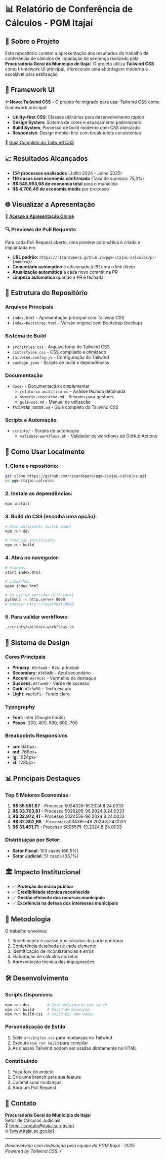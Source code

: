 # 📊 Relatório de Conferência de Cálculos - PGM Itajaí

## 🎯 Sobre o Projeto

Este repositório contém a apresentação dos resultados do trabalho de conferência de cálculos de liquidação de sentença realizado pela **Procuradoria Geral do Município de Itajaí**. O projeto utiliza **Tailwind CSS** como framework UI principal, oferecendo uma abordagem moderna e escalável para estilização.

## 🎨 Framework UI

**✨ Novo: Tailwind CSS** - O projeto foi migrado para usar Tailwind CSS como framework principal:
- **Utility-first CSS**: Classes utilitárias para desenvolvimento rápido
- **Design System**: Sistema de cores e espaçamento padronizado
- **Build System**: Processo de build moderno com CSS otimizado
- **Responsivo**: Design mobile-first com breakpoints consistentes

📖 [Guia Completo do Tailwind CSS](./TAILWIND_GUIDE.md)

## 📈 Resultados Alcançados

- **154 processos analisados** (Julho 2024 - Julho 2025)
- **116 casos com economia confirmada** (Taxa de sucesso: 75,3%)
- **R$ 545.953,68 de economia total** para o município
- **R$ 4.706,49 de economia média** por processo

## 🌐 Visualizar a Apresentação

🔗 **[Acesse a Apresentação Online](https://ricardopera.github.io/pgm-itajai-calculos/)**

### 🔍 Previews de Pull Requests

Para cada Pull Request aberto, uma preview automática é criada e implantada em:
- **URL padrão:** `https://ricardopera.github.io/pgm-itajai-calculos/pr-{número}/`
- **Comentário automático** é adicionado à PR com o link direto
- **Atualização automática** a cada novo commit na PR
- **Limpeza automática** quando a PR é fechada

## 📁 Estrutura do Repositório

### Arquivos Principais
- `index.html` - Apresentação principal com Tailwind CSS
- `index-bootstrap.html` - Versão original com Bootstrap (backup)

### Sistema de Build
- `src/styles.css` - Arquivo fonte do Tailwind CSS
- `dist/styles.css` - CSS compilado e otimizado
- `tailwind.config.js` - Configuração do Tailwind
- `package.json` - Scripts de build e dependências

### Documentação
- `docs/` - Documentação complementar
  - `relatorio-analitico.md` - Análise técnica detalhada
  - `sumario-executivo.md` - Resumo para gestores
  - `guia-uso.md` - Manual de utilização
- `TAILWIND_GUIDE.md` - Guia completo do Tailwind CSS

### Scripts e Automação
- `scripts/` - Scripts de automação
  - `validate-workflows.sh` - Validador de workflows do GitHub Actions

## 🚀 Como Usar Localmente

### 1. Clone o repositório:
```bash
git clone https://github.com/ricardopera/pgm-itajai-calculos.git
cd pgm-itajai-calculos
```

### 2. Instale as dependências:
```bash
npm install
```

### 3. Build do CSS (escolha uma opção):
```bash
# Desenvolvimento (watch mode)
npm run dev

# Produção (minificado)
npm run build
```

### 4. Abra no navegador:
```bash
# Windows
start index.html

# Linux/Mac
open index.html

# Ou use um servidor HTTP local
python3 -m http.server 8000
# Acesse: http://localhost:8000
```

### 5. Para validar workflows:
```bash
./scripts/validate-workflows.sh
```

## 🎨 Sistema de Design

### Cores Principais
- **Primary**: `#2c5aa0` - Azul principal
- **Secondary**: `#3498db` - Azul secundário  
- **Accent**: `#e74c3c` - Vermelho de destaque
- **Success**: `#27ae60` - Verde de sucesso
- **Dark**: `#2c3e50` - Texto escuro
- **Light**: `#ecf0f1` - Fundo claro

### Typography
- **Font**: Inter (Google Fonts)
- **Pesos**: 300, 400, 500, 600, 700

### Breakpoints Responsivos
- **sm**: 640px+
- **md**: 768px+
- **lg**: 1024px+
- **xl**: 1280px+

## 📊 Principais Destaques

### Top 5 Maiores Economias:
1. **R$ 55.591,67** - Processo 5034326-16.2024.8.24.0033
2. **R$ 33.763,81** - Processo 5026205-96.2024.8.24.0033
3. **R$ 32.972,41** - Processo 5024556-96.2024.8.24.0033
4. **R$ 32.302,68** - Processo 5034395-48.2024.8.24.0033
5. **R$ 31.461,71** - Processo 5005575-19.2024.8.24.0033

### Distribuição por Setor:
- **Setor Fiscal:** 103 casos (66,9%)
- **Setor Judicial:** 51 casos (33,1%)

## 🏛️ Impacto Institucional

- ✅ **Proteção do erário público**
- ✅ **Credibilidade técnica reconhecida**
- ✅ **Gestão eficiente dos recursos municipais**
- ✅ **Excelência na defesa dos interesses municipais**

## 📝 Metodologia

O trabalho envolveu:
1. Recebimento e análise dos cálculos da parte contrária
2. Conferência detalhada de cada elemento
3. Identificação de inconsistências e erros
4. Elaboração de cálculos corretos
5. Apresentação técnica das impugnações

## 🛠️ Desenvolvimento

### Scripts Disponíveis
```bash
npm run dev        # Desenvolvimento com watch
npm run build      # Build de produção
npm run build-css  # Build CSS com watch
```

### Personalização de Estilo
1. Edite `src/styles.css` para mudanças no Tailwind
2. Execute `npm run build` para compilar
3. As classes Tailwind podem ser usadas diretamente no HTML

### Contribuindo
1. Faça fork do projeto
2. Crie uma branch para sua feature
3. Commit suas mudanças
4. Abra um Pull Request

## 📧 Contato

**Procuradoria Geral do Município de Itajaí**  
Setor de Cálculos Judiciais  
📧 [email-contato@itajai.sc.gov.br]  
🌐 [www.itajai.sc.gov.br]

---

*Desenvolvido com dedicação pela equipe da PGM Itajaí - 2025*  
*Powered by Tailwind CSS ⚡*
